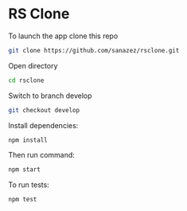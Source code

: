 # RS Clone

To launch the app clone this repo

```sh
git clone https://github.com/sanazez/rsclone.git
```

Open directory
```sh
cd rsclone
```

Switch to branch develop
```sh
git checkout develop
```

Install dependencies:
```sh
npm install
```

Then run command:
```sh
npm start
```

To run tests:
```sh
npm test
```
